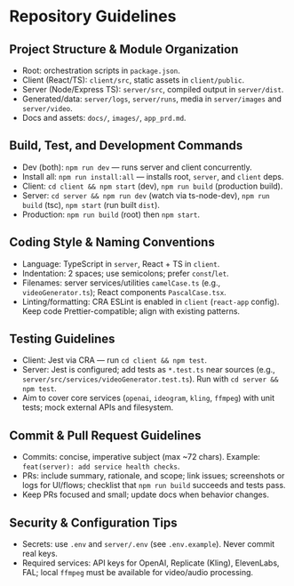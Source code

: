 # Repository Guidelines

## Project Structure & Module Organization
- Root: orchestration scripts in `package.json`.
- Client (React/TS): `client/src`, static assets in `client/public`.
- Server (Node/Express TS): `server/src`, compiled output in `server/dist`.
- Generated/data: `server/logs`, `server/runs`, media in `server/images` and `server/video`.
- Docs and assets: `docs/`, `images/`, `app_prd.md`.

## Build, Test, and Development Commands
- Dev (both): `npm run dev` — runs server and client concurrently.
- Install all: `npm run install:all` — installs root, `server`, and `client` deps.
- Client: `cd client && npm start` (dev), `npm run build` (production build).
- Server: `cd server && npm run dev` (watch via ts-node-dev), `npm run build` (tsc), `npm start` (run built `dist`).
- Production: `npm run build` (root) then `npm start`.

## Coding Style & Naming Conventions
- Language: TypeScript in `server`, React + TS in `client`.
- Indentation: 2 spaces; use semicolons; prefer `const`/`let`.
- Filenames: server services/utilities `camelCase.ts` (e.g., `videoGenerator.ts`); React components `PascalCase.tsx`.
- Linting/formatting: CRA ESLint is enabled in `client` (`react-app` config). Keep code Prettier-compatible; align with existing patterns.

## Testing Guidelines
- Client: Jest via CRA — run `cd client && npm test`.
- Server: Jest is configured; add tests as `*.test.ts` near sources (e.g., `server/src/services/videoGenerator.test.ts`). Run with `cd server && npm test`.
- Aim to cover core services (`openai`, `ideogram`, `kling`, `ffmpeg`) with unit tests; mock external APIs and filesystem.

## Commit & Pull Request Guidelines
- Commits: concise, imperative subject (max ~72 chars). Example: `feat(server): add service health checks`.
- PRs: include summary, rationale, and scope; link issues; screenshots or logs for UI/flows; checklist that `npm run build` succeeds and tests pass.
- Keep PRs focused and small; update docs when behavior changes.

## Security & Configuration Tips
- Secrets: use `.env` and `server/.env` (see `.env.example`). Never commit real keys.
- Required services: API keys for OpenAI, Replicate (Kling), ElevenLabs, FAL; local `ffmpeg` must be available for video/audio processing.
